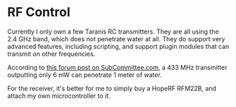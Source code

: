 RF Control
==========

Currently I only own a few Taranis RC transmitters. They are all using the 2.4 GHz band, which does not penetrate water at all. They do support very advanced features, including scripting, and support plugin modules that can transmit on other frequencies.

According to [this forum post on SubCommittee.com](https://subcommittee.com/forum/showthread.php?32640-433mhz-links-and-info-\(Tim-s-Regatta-Seminar&highlight=orangerx), a 433 MHz transmitter outputting only 6 mW can penetrate 1 meter of water.

For the receiver, it's better for me to simply buy a HopeRF RFM22B, and attach my own microcontroller to it.